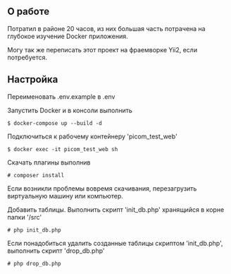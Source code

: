 О работе
---------
Потратил в районе 20 часов, из них большая часть потрачена на глубокое изучение Docker приложения.

Могу так же переписать этот проект на фраемворке Yii2, если потребуется.

Настройка
---------
Переименовать .env.example в .env

Запустить Docker и в консоли выполнить
```
$ docker-compose up --build -d
```
Подключиться к рабочему контейнеру 'picom_test_web'
```
$ docker exec -it picom_test_web sh
```
Скачать плагины выполнив
```
# composer install
```
Если возникли проблемы вовремя скачивания, перезагрузить виртуальную машину или компьютер.

Добавить таблицы. Выполнить скрипт 'init_db.php' хранящийся в корне папки '/src'
```
# php init_db.php
```
Если понадобиться удалить созданные таблицы скриптом 'init_db.php', выполнить скрипт 'drop_db.php'
```
# php drop_db.php
```

